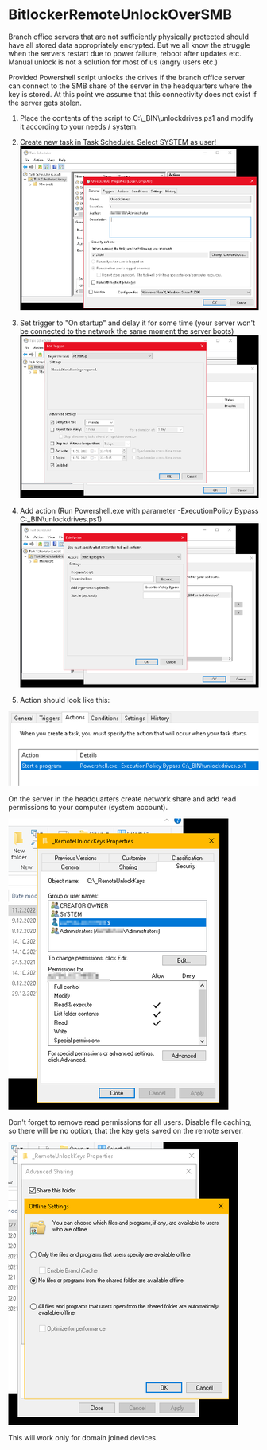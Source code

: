 # BitlockerRemoteUnlockOverSMB
Branch office servers that are not sufficiently physically protected should have all stored data appropriately encrypted. But we all know the struggle when the servers restart due to power failure, reboot after updates etc. Manual unlock is not a solution for most of us (angry users etc.)

Provided Powershell script unlocks the drives if the branch office server can connect to the SMB share of the server in the headquarters where the key is stored. At this point we assume that this connectivity does not exist if the server gets stolen.

1. Place the contents of the script to C:\\_BIN\unlockdrives.ps1 and modify it according to your needs / system.
2. Create new task in Task Scheduler. Select SYSTEM as user!
 ![BO_Task](https://raw.githubusercontent.com/pblaz1988/BitlockerRemoteUnlockOverSMB/main/img/2022-02-11%2022_16_27.png?raw=true)
3. Set trigger to "On startup" and delay it for some time (your server won't be connected to the network the same moment the server boots)
 ![BO_Trigger](https://raw.githubusercontent.com/pblaz1988/BitlockerRemoteUnlockOverSMB/main/img/2022-02-11%2022_17_25.png?raw=true)
4. Add action (Run Powershell.exe with parameter -ExecutionPolicy Bypass C:\_BIN\unlockdrives.ps1)
 ![BO_Parameters](https://raw.githubusercontent.com/pblaz1988/BitlockerRemoteUnlockOverSMB/main/img/2022-02-11%2022_17_54.png?raw=true)

5. Action should look like this:

 ![BO_ParametersAll](https://raw.githubusercontent.com/pblaz1988/BitlockerRemoteUnlockOverSMB/main/img/2022-02-11%2022_18_11.png?raw=true)

On the server in the headquarters create network share and add read permissions to your computer (system account).

![HQ_Share](https://raw.githubusercontent.com/pblaz1988/BitlockerRemoteUnlockOverSMB/main/img/2022-02-11%2022_19_26.png?raw=true)

Don't forget to remove read permissions for all users. Disable file caching, so there will be no option, that the key gets saved on the remote server.

![HQ_Cache](https://raw.githubusercontent.com/pblaz1988/BitlockerRemoteUnlockOverSMB/main/img/2022-02-11%2022_19_56.png?raw=true)

This will work only for domain joined devices.
